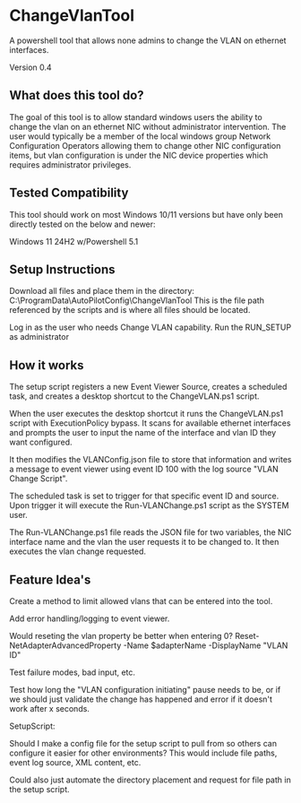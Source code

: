 # ChangeVlanTool
A powershell tool that allows none admins to change the VLAN on ethernet interfaces.


Version 0.4

## What does this tool do?

The goal of this tool is to allow standard windows users the ability to change the vlan on an ethernet NIC without administrator intervention. The user would typically be a member of the local windows group Network Configuration Operators allowing them to change other NIC configuration items, but vlan configuration is under the NIC device properties which requires administrator privileges.

## Tested Compatibility

This tool should work on most Windows 10/11 versions but have only been directly tested on the below and newer:

Windows 11 24H2 w/Powershell 5.1

## Setup Instructions

Download all files and place them in the directory: C:\ProgramData\AutoPilotConfig\ChangeVlanTool
This is the file path referenced by the scripts and is where all files should be located.

Log in as the user who needs Change VLAN capability. 
Run the RUN_SETUP as administrator

## How it works

The setup script registers a new Event Viewer Source, creates a scheduled task, and creates a 
desktop shortcut to the ChangeVLAN.ps1 script.

When the user executes the desktop shortcut it runs the ChangeVLAN.ps1 script with ExecutionPolicy bypass. 
It scans for available ethernet interfaces and prompts the user to input the name of the interface and vlan ID they want configured.

It then modifies the VLANConfig.json file to store that information and writes a message to 
event viewer using event ID 100 with the log source "VLAN Change Script".

The scheduled task is set to trigger for that specific event ID and source. Upon trigger it 
will execute the Run-VLANChange.ps1 script as the SYSTEM user.

The Run-VLANChange.ps1 file reads the JSON file for two variables, the NIC interface name and the 
vlan the user requests it to be changed to. It then executes the vlan change requested.

## Feature Idea's

Create a method to limit allowed vlans that can be entered into the tool.

Add error handling/logging to event viewer.

Would reseting the vlan property be better when entering 0?
Reset-NetAdapterAdvancedProperty -Name $adapterName -DisplayName "VLAN ID"

Test failure modes, bad input, etc.

Test how long the "VLAN configuration initiating" pause needs to be, or if we should just validate 
the change has happened and error if it doesn't work after x seconds.

SetupScript:

Should I make a config file for the setup script to pull from so others can configure it easier for other environments?
This would include file paths, event log source, XML content, etc.

Could also just automate the directory placement and request for file path in the setup script.
        




